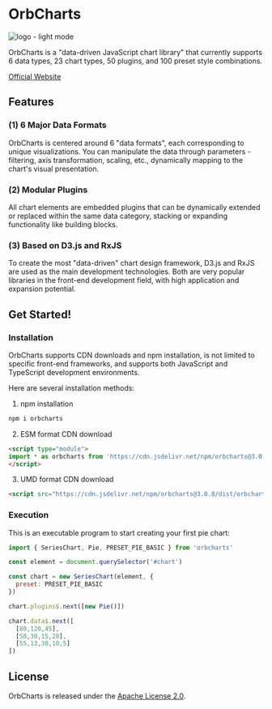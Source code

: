 # OrbCharts

![logo - light mode](https://orbcharts.blueplanet.com.tw/images/logo_light_temp2.png)

OrbCharts is a "data-driven JavaScript chart library" that currently supports 6 data types, 23 chart types, 50 plugins, and 100 preset style combinations.

[Official Website](https://orbcharts.blueplanet.com.tw)

## Features

### (1) 6 Major Data Formats

OrbCharts is centered around 6 "data formats", each corresponding to unique visualizations. You can manipulate the data through parameters - filtering, axis transformation, scaling, etc., dynamically mapping to the chart's visual presentation.

### (2) Modular Plugins

All chart elements are embedded plugins that can be dynamically extended or replaced within the same data category, stacking or expanding functionality like building blocks.

### (3) Based on D3.js and RxJS

To create the most "data-driven" chart design framework, D3.js and RxJS are used as the main development technologies. Both are very popular libraries in the front-end development field, with high application and expansion potential.

## Get Started!

### Installation

OrbCharts supports CDN downloads and npm installation, is not limited to specific front-end frameworks, and supports both JavaScript and TypeScript development environments.

Here are several installation methods:

1. npm installation

```sh
npm i orbcharts
```

2. ESM format CDN download

```html
<script type="module">
import * as orbcharts from 'https://cdn.jsdelivr.net/npm/orbcharts@3.0.8/+esm'
</script>
```

3. UMD format CDN download

```html
<script src="https://cdn.jsdelivr.net/npm/orbcharts@3.0.8/dist/orbcharts.umd.min.js"></script>
```

### Execution

This is an executable program to start creating your first pie chart:

```js
import { SeriesChart, Pie, PRESET_PIE_BASIC } from 'orbcharts'

const element = document.querySelector('#chart')

const chart = new SeriesChart(element, {
  preset: PRESET_PIE_BASIC
})

chart.plugins$.next([new Pie()])

chart.data$.next([
  [80,120,45],
  [50,30,15,28],
  [55,13,38,10,5]
])

```

## License

OrbCharts is released under the [Apache License 2.0](https://github.com/BPbase/orbcharts/blob/main/LICENSE).
